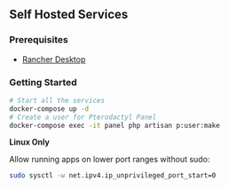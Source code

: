 ## Self Hosted Services

### Prerequisites

- [Rancher Desktop](https://rancherdesktop.io/)

### Getting Started

```sh
# Start all the services
docker-compose up -d
# Create a user for Pterodactyl Panel
docker-compose exec -it panel php artisan p:user:make
```

**Linux Only**

Allow running apps on lower port ranges without sudo:

```sh
sudo sysctl -w net.ipv4.ip_unprivileged_port_start=0
```